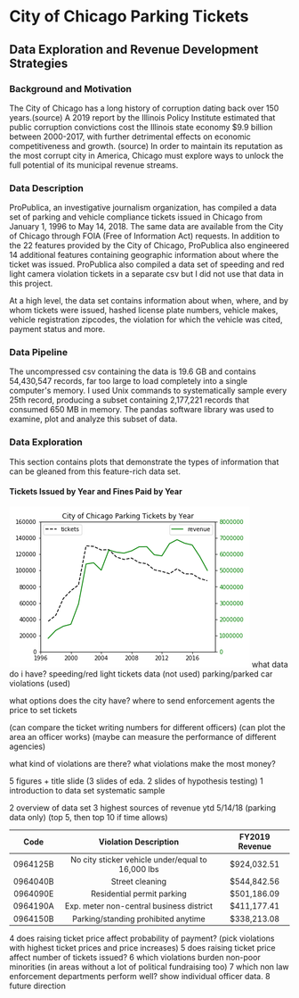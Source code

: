 # City of Chicago Parking Tickets
## Data Exploration and Revenue Development Strategies


### Background and Motivation
The City of Chicago has a long history of corruption dating back over 150 years.(source) A 2019 report by the Illinois Policy Institute estimated that public corruption convictions cost the Illinois state economy $9.9 billion between 2000-2017, with further detrimental effects on economic competitiveness and growth. (source) In order to maintain its reputation as the most corrupt city in America, Chicago must explore ways to unlock the full potential of its municipal revenue streams.

### Data Description
ProPublica, an investigative journalism organization, has compiled a data set of parking and vehicle compliance tickets issued in Chicago from January 1, 1996 to May 14, 2018. The same data are available from the City of Chicago through FOIA (Free of Information Act) requests. In addition to the 22 features provided by the City of Chicago, ProPublica also engineered 14 additional features containing geographic information about where the ticket was issued. ProPublica also compiled a data set of speeding and red light camera violation tickets in a separate csv but I did not use that data in this project.

At a high level, the data set contains information about when, where, and by whom tickets were issued, hashed license plate numbers, vehicle makes, vehicle registration zipcodes, the violation for which the vehicle was cited, payment status and more.

### Data Pipeline
The uncompressed csv containing the data is 19.6 GB and contains 54,430,547 records, far too large to load completely into a single computer's memory. I used Unix commands to systematically sample every 25th record, producing a subset containing 2,177,221 records that consumed 650 MB in memory. The pandas software library was used to examine, plot and analyze this subset of data.

### Data Exploration
This section contains plots that demonstrate the types of information that can be gleaned from this feature-rich data set.

#### Tickets Issued by Year and Fines Paid by Year
![png](img/tickets_by_year.png)
what data do i have?
speeding/red light tickets data (not used)
parking/parked car violations (used)

what options does the city have?
where to send enforcement agents
the price to set tickets

(can compare the ticket writing numbers for different officers)
(can plot the area an officer works)
(maybe can measure the performance of different agencies)

what kind of violations are there?
what violations make the most money?


5 figures + title slide (3 slides of eda. 2 slides of hypothesis testing)
1 introduction to data set
systematic sample

2 overview of data set
3 highest sources of revenue ytd 5/14/18 (parking data only) (top 5, then top 10 if time allows)

|   Code   |               Violation Description               | FY2019 Revenue |
|:--------:|:-------------------------------------------------:|:--------------:|
| 0964125B | No city sticker vehicle under/equal to 16,000 lbs | \$924,032.51    |
| 0964040B | Street cleaning                                   | \$544,842.56    |
| 0964090E | Residential permit parking                        | \$501,186.09    |
| 0964190A | Exp. meter non-central business district          | \$411,177.41    |
| 0964150B | Parking/standing prohibited anytime               | \$338,213.08    |

4 does raising ticket price affect probability of payment? (pick violations with highest ticket prices and price increases)
5 does raising ticket price affect number of tickets issued?
6 which violations burden non-poor minorities (in areas without a lot of political fundraising too)
7 which non law enforcement departments perform well? show individual officer data.
8 future direction
